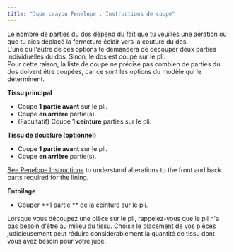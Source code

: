 ```yaml
---
title: "Jupe crayon Penelope : Instructions de coupe"
---
```


<Note>

Le nombre de parties du dos dépend du fait que tu veuilles une aération ou que tu aies déplacé la fermeture éclair vers la couture du dos.  
L'une ou l'autre de ces options te demandera de découper deux parties individuelles du dos. Sinon, le dos est coupé sur le pli.  
Pour cette raison, la liste de coupe ne précise pas combien de parties du dos doivent être coupées, car ce sont les options du modèle qui le déterminent.

</Note>

**Tissu principal**

- Coupe **1 partie avant** sur le pli.
- Coupe **en arrière** partie(s).
- (Facultatif) Coupe **1 ceinture** parties sur le pli.

**Tissu de doublure (optionnel)**

- Coupe **1 partie avant** sur le pli.
- Coupe **en arrière** partie(s).

<Note>

[See Penelope Instructions](/docs/designs/penelope/instructions/#lining) to understand alterations to the front and back parts required for the lining.

</Note>

**Entoilage**

- Couper **1 partie ** de la ceinture sur le pli.

<Tip>

Lorsque vous découpez une pièce sur le pli, rappelez-vous que le pli n'a pas besoin d'être au milieu du tissu.
Choisir le placement de vos pièces judicieusement peut réduire considérablement la quantité de tissu dont vous avez besoin pour votre jupe.

</Tip>
